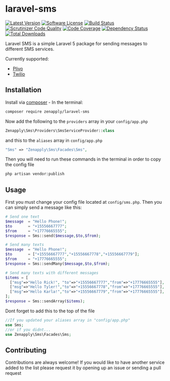 # laravel-sms
[![Latest Version](https://img.shields.io/github/release/zenapply/laravel-sms.svg?style=flat-square)](https://github.com/zenapply/laravel-sms/releases)
[![Software License](https://img.shields.io/badge/license-MIT-brightgreen.svg?style=flat-square)](LICENSE.md)
[![Build Status](https://travis-ci.org/zenapply/laravel-sms.svg?branch=master)](https://travis-ci.org/zenapply/laravel-sms)
[![Scrutinizer Code Quality](https://scrutinizer-ci.com/g/zenapply/laravel-sms/badges/quality-score.png?b=master)](https://scrutinizer-ci.com/g/zenapply/laravel-sms/?branch=master)
[![Code Coverage](https://scrutinizer-ci.com/g/zenapply/laravel-sms/badges/coverage.png?b=master)](https://scrutinizer-ci.com/g/zenapply/laravel-sms/?branch=master)
[![Dependency Status](https://www.versioneye.com/user/projects/56f3252c35630e0029db0187/badge.svg?style=flat)](https://www.versioneye.com/user/projects/56f3252c35630e0029db0187)
[![Total Downloads](https://img.shields.io/packagist/dt/zenapply/laravel-sms.svg?style=flat-square)](https://packagist.org/packages/zenapply/laravel-sms)

Laravel SMS is a simple Laravel 5 package for sending messages to different SMS services. 

Currently supported:
- [Plivo](http://plivo.com/)
- [Twilio](http://twilio.com/)

## Installation

Install via [composer](https://getcomposer.org/) - In the terminal:
```bash
composer require zenapply/laravel-sms
```

Now add the following to the `providers` array in your `config/app.php`
```php
Zenapply\Sms\Providers\SmsServiceProvider::class
```

and this to the `aliases` array in `config/app.php`
```php
"Sms" => "Zenapply\Sms\Facades\Sms",
```

Then you will need to run these commands in the terminal in order to copy the config file
```bash
php artisan vendor:publish
```

## Usage
First you must change your config file located at `config/sms.php`.
Then you can simply send a message like this:
```php
# Send one text
$message  = "Hello Phone!";
$to       = "+15556667777";
$from     = "+17776665555";
$response = Sms::send($message,$to,$from);
```
```php
# Send many texts
$message  = "Hello Phone!";
$to       = ["+15556667777","+15556667778","+15556667779"];
$from     = "+17776665555";
$response = Sms::sendMany($message,$to,$from);
```
```php
# Send many texts with different messages
$items = [
  ["msg"=>"Hello Rick!", "to"=>"+15556667777","from"=>"+17776665555"],
  ["msg"=>"Hello Tyler!","to"=>"+15556667778","from"=>"+17776665555"],
  ["msg"=>"Hello Karla!","to"=>"+15556667779","from"=>"+17776665555"],
];
$response = Sms::sendArray($items);
```

Dont forget to add this to the top of the file 
```php
//If you updated your aliases array in "config/app.php"
use Sms;
//or if you didnt...
use Zenapply\Sms\Facades\Sms;
```

## Contributing
Contributions are always welcome!
If you would like to have another service added to the list please request it by opening up an issue or sending a pull request
